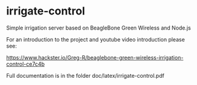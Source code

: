 # irrigate-control
Simple irrigation server based on BeagleBone Green Wireless and Node.js

For an introduction to the project and youtube video introduction please see:

https://www.hackster.io/Greg-R/beaglebone-green-wireless-irrigation-control-ce7c4b

Full documentation is in the folder doc/latex/irrigate-control.pdf
